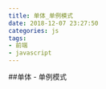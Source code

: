 ```yaml
---
title: 单体_单例模式
date: 2018-12-07 23:27:50
categories: js
tags: 
- 前端
- javascript
---
```


##单体 - 单例模式
